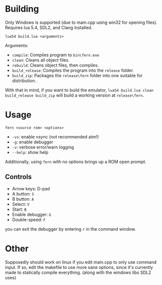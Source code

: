 # Building

Only Windows is supported (due to main.cpp using win32 for opening files).
Requires lua 5.4, SDL2, and Clang installed.

```
lua54 build.lua <arguments>
```

Arguments:
- `compile`: Compiles program to `bin\fern.exe`
- `clean`:  Cleans all object files.
- `rebuild`: Cleans object files, then compiles.
- `build_release`: Compiles the program into the `release` folder.
- `build_zip`: Packages the `release\fern` folder into one suitable for distribution. 

With that in mind, if you want to build the emulator, `lua54 build.lua clean build_release build_zip` will build a working version at `release\fern`.

# Usage

`fern <source rom> <options>`
- `-vs`: enable vsync (not recommended atm!)
- `-g`: enable debugger
- `-v`: verbose error/warn logging
- `--help`: show help

Additionally, using `fern` with no options brings up a ROM open prompt.

## Controls
- Arrow keys: D-pad
- A button: `S`
- B button: `A`
- Select: `V`
- Start: `B`
- Enable debugger: `G`
- Double-speed: `F`

you can exit the debugger by entering `r` in the command window.

# Other
Supposedly should work on linux if you edit main.cpp to only use command input. If so, edit the makefile to use more sane options, since it's currently made to statically compile everything. (along with the windows libs SDL2 uses)

